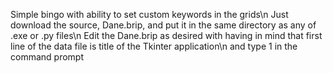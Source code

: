Simple bingo with ability to set custom keywords in the grids\n
Just download the source, Dane.brip, and put it in the same directory as any of .exe or .py files\n
Edit the Dane.brip as desired with having in mind that first line of the data file is title of the Tkinter application\n
and type 1 in the command prompt
